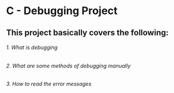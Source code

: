 # C - Debugging Project
## This project basically covers the following:
###### 1. What is debugging
###### 2. What are some methods of debugging manually
###### 3. How to read the error messages

